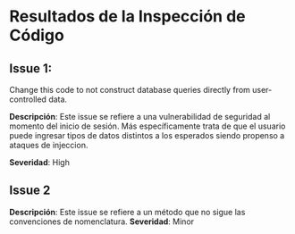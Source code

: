 # Resultados de la Inspección de Código

## Issue 1:
Change this code to not construct database queries directly from user-controlled data.

**Descripción**: 
Este issue se refiere a una vulnerabilidad de seguridad al momento del inicio de sesión. Más específicamente trata de que el usuario puede ingresar tipos de datos distintos a los esperados siendo propenso a ataques de injeccion.

**Severidad**: High


## Issue 2
**Descripción**: 
Este issue se refiere a un método que no sigue las convenciones de nomenclatura.
**Severidad**: Minor
